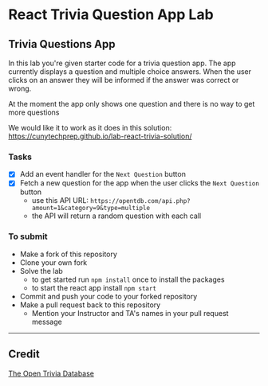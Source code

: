 # React Trivia Question App Lab

## Trivia Questions App

In this lab you're given starter code for a trivia question app. The app currently displays a question and multiple choice answers. When the user clicks on an answer they will be informed if the answer was correct or wrong.

At the moment the app only shows one question and there is no way to get more questions

We would like it to work as it does in this solution: https://cunytechprep.github.io/lab-react-trivia-solution/

### Tasks

- [x] Add an event handler for the `Next Question` button
- [x] Fetch a new question for the app when the user clicks the `Next Question` button
  - use this API URL: `https://opentdb.com/api.php?amount=1&category=9&type=multiple`
  - the API will return a random question with each call

### To submit

- Make a fork of this repository
- Clone your own fork
- Solve the lab
  - to get started run `npm install` once to install the packages
  - to start the react app install `npm start`
- Commit and push your code to your forked repository
- Make a pull request back to this repository
  - Mention your Instructor and TA's names in your pull request message

---

## Credit

[The Open Trivia Database](https://opentdb.com/)
